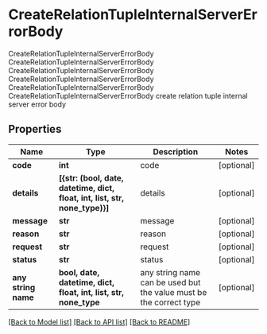 # CreateRelationTupleInternalServerErrorBody

CreateRelationTupleInternalServerErrorBody CreateRelationTupleInternalServerErrorBody CreateRelationTupleInternalServerErrorBody CreateRelationTupleInternalServerErrorBody CreateRelationTupleInternalServerErrorBody CreateRelationTupleInternalServerErrorBody create relation tuple internal server error body

## Properties
Name | Type | Description | Notes
------------ | ------------- | ------------- | -------------
**code** | **int** | code | [optional] 
**details** | **[{str: (bool, date, datetime, dict, float, int, list, str, none_type)}]** | details | [optional] 
**message** | **str** | message | [optional] 
**reason** | **str** | reason | [optional] 
**request** | **str** | request | [optional] 
**status** | **str** | status | [optional] 
**any string name** | **bool, date, datetime, dict, float, int, list, str, none_type** | any string name can be used but the value must be the correct type | [optional]

[[Back to Model list]](../README.md#documentation-for-models) [[Back to API list]](../README.md#documentation-for-api-endpoints) [[Back to README]](../README.md)



